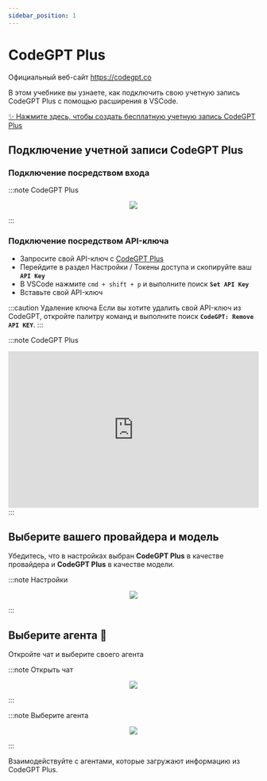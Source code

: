 ```yaml
---
sidebar_position: 1
---
```


# CodeGPT Plus

Официальный веб-сайт https://codegpt.co

В этом учебнике вы узнаете, как подключить свою учетную запись CodeGPT Plus с помощью расширения в VSCode.

[✨ Нажмите здесь, чтобы создать бесплатную учетную запись CodeGPT Plus](https://account.codegpt.co/auth/register)

## Подключение учетной записи CodeGPT Plus

### Подключение посредством входа
:::note CodeGPT Plus
<p align="center">
    <img src="https://github.com/davila7/code-gpt-docs/assets/6216945/a52e225b-ee54-442d-9fed-1df917d6be6f" />
</p>
:::

### Подключение посредством API-ключа
  - Запросите свой API-ключ с [CodeGPT Plus](https://account.codegpt.co/auth/register)
  - Перейдите в раздел Настройки / Токены доступа и скопируйте ваш **`API Key`**
  - В VSCode нажмите ```cmd + shift + p``` и выполните поиск **`Set API Key`**
  - Вставьте свой API-ключ

:::caution Удаление ключа
Если вы хотите удалить свой API-ключ из CodeGPT, откройте палитру команд и выполните поиск **`CodeGPT: Remove API KEY`**.
:::

:::note CodeGPT Plus
<iframe width="100%" height="315" src="https://www.youtube.com/embed/UX9LncRh0h8?si=WhWQFld30fGUoYOF" title="YouTube video player" frameborder="0" allow="accelerometer; autoplay; clipboard-write; encrypted-media; gyroscope; picture-in-picture; web-share" allowfullscreen></iframe>
:::

## Выберите вашего провайдера и модель
Убедитесь, что в настройках выбран **CodeGPT Plus** в качестве провайдера и **CodeGPT Plus** в качестве модели.

:::note Настройки
<p align="center">
    <img src="https://github-production-user-asset-6210df.s3.amazonaws.com/6216945/274446065-993eca0d-30e3-4642-8e08-c5e51381f0e6.png" />
</p>
:::

## Выберите агента 🤖
Откройте чат и выберите своего агента

:::note Открыть чат

<p align="center">
    <img src="https://github.com/davila7/code-gpt-docs/assets/6216945/0c64590b-503d-4cfe-9b68-0dad0f52cfa8" />
</p>
:::

:::note Выберите агента
<p align="center">
    <img src="https://github-production-user-asset-6210df.s3.amazonaws.com/6216945/274446169-16c2182e-ce76-41c5-8ca4-59e1069dee60.png" />
</p>
:::

Взаимодействуйте с агентами, которые загружают информацию из CodeGPT Plus.






